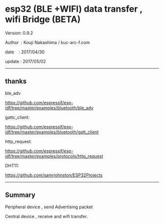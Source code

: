 ﻿# esp32 (BLE +WIFI) data transfer , wifi Bridge (BETA)

 Version: 0.9.2

 Author  : Kouji Nakashima / kuc-arc-f.com

 date    : 2017/04/30

 update :  2017/05/02
***

## thanks

ble_adv

https://github.com/espressif/esp-idf/tree/master/examples/bluetooth/ble_adv

gattc_client:

https://github.com/espressif/esp-idf/tree/master/examples/bluetooth/gatt_client

http_request:

https://github.com/espressif/esp-idf/tree/master/examples/protocols/http_request

DHT11:

https://github.com/samrjohnston/ESP32Projects

***


## Summary
 Peripheral device , send Advertising packet 

 Central device , receive and wifi transfer.




